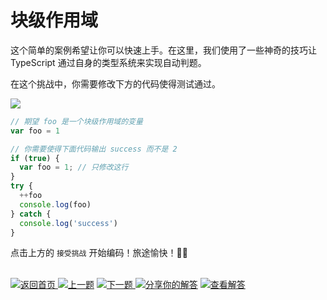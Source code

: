 
# 块级作用域

这个简单的案例希望让你可以快速上手。在这里，我们使用了一些神奇的技巧让 TypeScript 通过自身的类型系统来实现自动判题。

在这个挑战中，你需要修改下方的代码使得测试通过。

<a><img src='https://img.shields.io/badge/-%E5%BC%80%E5%A7%8B%E6%8C%91%E6%88%98-blue'/></a>

```js
// 期望 foo 是一个块级作用域的变量
var foo = 1
```

```js
// 你需要使得下面代码输出 success 而不是 2
if (true) {
  var foo = 1; // 只修改这行
}
try {
  ++foo
  console.log(foo)
} catch {
  console.log('success')
}
```

点击上方的 `接受挑战` 开始编码！旅途愉快！👍🏻

<br>

<a href='' target="_blank">
<img alt='返回首页' src='https://img.shields.io/badge/-%E8%BF%94%E5%9B%9E%E9%A6%96%E9%A1%B5-lightgrey' />
</a><a href='' target="_blank"><img alt='上一题' src='https://img.shields.io/badge/-%E2%AC%86%EF%B8%8F%E4%B8%8A%E4%B8%80%E9%A2%98-orange' /></a>
<a href='' target="_blank">
<img alt='下一题' src='https://img.shields.io/badge/-%E2%AC%87%EF%B8%8F%E4%B8%8B%E4%B8%80%E9%A2%98-success' />
</a><a href="https://tsch.js.org/13/answer/zh-CN" target="_blank"><img src="https://img.shields.io/badge/-%E5%88%86%E4%BA%AB%E4%BD%A0%E7%9A%84%E8%A7%A3%E7%AD%94-teal" alt="分享你的解答"/></a> <a href="https://github.com/2462870727/show-your-code/issues?q=01+label%3Aanswer+" target="_blank"><img src="https://img.shields.io/badge/-%E6%9F%A5%E7%9C%8B%E8%A7%A3%E7%AD%94-de5a77?logo=awesome-lists&logoColor=white" alt="查看解答"/></a>